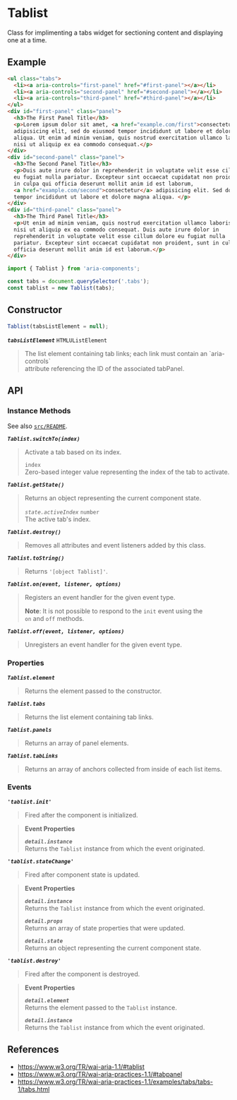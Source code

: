 Tablist
=======

Class for implimenting a tabs widget for sectioning content and displaying one 
at a time.

## Example

```html
<ul class="tabs">
  <li><a aria-controls="first-panel" href="#first-panel"></a></li>
  <li><a aria-controls="second-panel" href="#second-panel"></a></li>
  <li><a aria-controls="third-panel" href="#third-panel"></a></li>
</ul>
<div id="first-panel" class="panel">
  <h3>The First Panel Title</h3>
  <p>Lorem ipsum dolor sit amet, <a href="example.com/first">consectetur</a>
  adipisicing elit, sed do eiusmod tempor incididunt ut labore et dolore magna
  aliqua. Ut enim ad minim veniam, quis nostrud exercitation ullamco laboris
  nisi ut aliquip ex ea commodo consequat.</p>
</div>
<div id="second-panel" class="panel">
  <h3>The Second Panel Title</h3>
  <p>Duis aute irure dolor in reprehenderit in voluptate velit esse cillum dolore 
  eu fugiat nulla pariatur. Excepteur sint occaecat cupidatat non proident, sunt 
  in culpa qui officia deserunt mollit anim id est laborum, 
  <a href="example.com/second">consectetur</a> adipisicing elit. Sed do eiusmod 
  tempor incididunt ut labore et dolore magna aliqua. </p>
</div>
<div id="third-panel" class="panel">
  <h3>The Third Panel Title</h3>
  <p>Ut enim ad minim veniam, quis nostrud exercitation ullamco laboris
  nisi ut aliquip ex ea commodo consequat. Duis aute irure dolor in
  reprehenderit in voluptate velit esse cillum dolore eu fugiat nulla
  pariatur. Excepteur sint occaecat cupidatat non proident, sunt in culpa qui
  officia deserunt mollit anim id est laborum.</p>
</div>
```

```javascript
import { Tablist } from 'aria-components';

const tabs = document.querySelector('.tabs');
const tablist = new Tablist(tabs);
```

## Constructor

```javascript
Tablist(tabsListElement = null);
```

_**`tabsListElement`**_ `HTMLUListElement`  
> The list element containing tab links; each link must contain an \`aria-controls\`  
> attribute referencing the ID of the associated tabPanel.

## API

### Instance Methods

See also [`src/README`](../).

_**`Tablist.switchTo(index)`**_
> Activate a tab based on its index.
>
> `index`  
> Zero-based integer value representing the index of the tab to activate.

_**`Tablist.getState()`**_
> Returns an object representing the current component state.
>
> _`state.activeIndex`_ `number`  
> The active tab's index.

_**`Tablist.destroy()`**_
> Removes all attributes and event listeners added by this class.

_**`Tablist.toString()`**_  
> Returns `'[object Tablist]'`.

_**`Tablist.on(event, listener, options)`**_  
> Registers an event handler for the given event type.  
>
> **Note**: It is not possible to respond to the `init` event using the  
> `on` and `off` methods.

_**`Tablist.off(event, listener, options)`**_  
> Unregisters an event handler for the given event type.

### Properties

_**`Tablist.element`**_  
> Returns the element passed to the constructor.

_**`Tablist.tabs`**_  
> Returns the list element containing tab links.

_**`Tablist.panels`**_  
> Returns an array of panel elements.

_**`Tablist.tabLinks`**_  
> Returns an array of anchors collected from inside of each list items.

### Events

_**`'tablist.init'`**_  
> Fired after the component is initialized.

> **Event Properties**
> 
> _**`detail.instance`**_  
> Returns the `Tablist` instance from which the event originated.  

_**`'tablist.stateChange'`**_  
> Fired after component state is updated.

> **Event Properties**
> 
> _**`detail.instance`**_  
> Returns the `Tablist` instance from which the event originated.  
>
> _**`detail.props`**_  
> Returns an array of state properties that were updated.  
>
> _**`detail.state`**_  
> Returns an object representing the current component state.

_**`'tablist.destroy'`**_  
> Fired after the component is destroyed.

> **Event Properties**
> 
> _**`detail.element`**_  
> Returns the element passed to the `Tablist` instance.  
> 
> _**`detail.instance`**_  
> Returns the `Tablist` instance from which the event originated.  

## References

- https://www.w3.org/TR/wai-aria-1.1/#tablist
- https://www.w3.org/TR/wai-aria-practices-1.1/#tabpanel
- https://www.w3.org/TR/wai-aria-practices-1.1/examples/tabs/tabs-1/tabs.html

